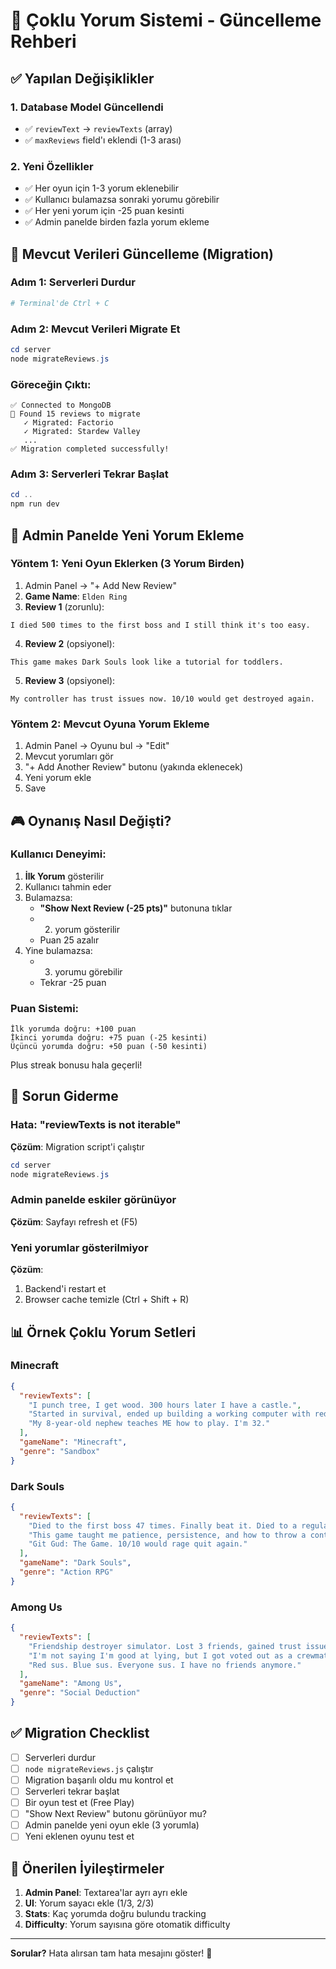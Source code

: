# 🔄 Çoklu Yorum Sistemi - Güncelleme Rehberi

## ✅ Yapılan Değişiklikler

### 1. Database Model Güncellendi
- ✅ `reviewText` → `reviewTexts` (array)
- ✅ `maxReviews` field'ı eklendi (1-3 arası)

### 2. Yeni Özellikler
- ✅ Her oyun için 1-3 yorum eklenebilir
- ✅ Kullanıcı bulamazsa sonraki yorumu görebilir
- ✅ Her yeni yorum için -25 puan kesinti
- ✅ Admin panelde birden fazla yorum ekleme

## 🔄 Mevcut Verileri Güncelleme (Migration)

### Adım 1: Serverleri Durdur
```powershell
# Terminal'de Ctrl + C
```

### Adım 2: Mevcut Verileri Migrate Et
```powershell
cd server
node migrateReviews.js
```

### Göreceğin Çıktı:
```
✅ Connected to MongoDB
📝 Found 15 reviews to migrate
   ✓ Migrated: Factorio
   ✓ Migrated: Stardew Valley
   ...
✅ Migration completed successfully!
```

### Adım 3: Serverleri Tekrar Başlat
```powershell
cd ..
npm run dev
```

## 📝 Admin Panelde Yeni Yorum Ekleme

### Yöntem 1: Yeni Oyun Eklerken (3 Yorum Birden)

1. Admin Panel → "+ Add New Review"
2. **Game Name**: `Elden Ring`
3. **Review 1** (zorunlu):
```
I died 500 times to the first boss and I still think it's too easy.
```
4. **Review 2** (opsiyonel):
```
This game makes Dark Souls look like a tutorial for toddlers.
```
5. **Review 3** (opsiyonel):
```
My controller has trust issues now. 10/10 would get destroyed again.
```

### Yöntem 2: Mevcut Oyuna Yorum Ekleme

1. Admin Panel → Oyunu bul → "Edit"
2. Mevcut yorumları gör
3. "+ Add Another Review" butonu (yakında eklenecek)
4. Yeni yorum ekle
5. Save

## 🎮 Oynanış Nasıl Değişti?

### Kullanıcı Deneyimi:

1. **İlk Yorum** gösterilir
2. Kullanıcı tahmin eder
3. Bulamazsa:
   - **"Show Next Review (-25 pts)"** butonuna tıklar
   - 2. yorum gösterilir
   - Puan 25 azalır
4. Yine bulamazsa:
   - 3. yorumu görebilir
   - Tekrar -25 puan

### Puan Sistemi:

```
İlk yorumda doğru: +100 puan
İkinci yorumda doğru: +75 puan (-25 kesinti)
Üçüncü yorumda doğru: +50 puan (-50 kesinti)
```

Plus streak bonusu hala geçerli!

## 🔧 Sorun Giderme

### Hata: "reviewTexts is not iterable"
**Çözüm**: Migration script'i çalıştır
```powershell
cd server
node migrateReviews.js
```

### Admin panelde eskiler görünüyor
**Çözüm**: Sayfayı refresh et (F5)

### Yeni yorumlar gösterilmiyor
**Çözüm**: 
1. Backend'i restart et
2. Browser cache temizle (Ctrl + Shift + R)

## 📊 Örnek Çoklu Yorum Setleri

### Minecraft
```json
{
  "reviewTexts": [
    "I punch tree, I get wood. 300 hours later I have a castle.",
    "Started in survival, ended up building a working computer with redstone.",
    "My 8-year-old nephew teaches ME how to play. I'm 32."
  ],
  "gameName": "Minecraft",
  "genre": "Sandbox"
}
```

### Dark Souls
```json
{
  "reviewTexts": [
    "Died to the first boss 47 times. Finally beat it. Died to a regular enemy 2 minutes later.",
    "This game taught me patience, persistence, and how to throw a controller without breaking it.",
    "Git Gud: The Game. 10/10 would rage quit again."
  ],
  "gameName": "Dark Souls",
  "genre": "Action RPG"
}
```

### Among Us
```json
{
  "reviewTexts": [
    "Friendship destroyer simulator. Lost 3 friends, gained trust issues.",
    "I'm not saying I'm good at lying, but I got voted out as a crewmate for being 'too sus'.",
    "Red sus. Blue sus. Everyone sus. I have no friends anymore."
  ],
  "gameName": "Among Us",
  "genre": "Social Deduction"
}
```

## ✅ Migration Checklist

- [ ] Serverleri durdur
- [ ] `node migrateReviews.js` çalıştır
- [ ] Migration başarılı oldu mu kontrol et
- [ ] Serverleri tekrar başlat
- [ ] Bir oyun test et (Free Play)
- [ ] "Show Next Review" butonu görünüyor mu?
- [ ] Admin panelde yeni oyun ekle (3 yorumla)
- [ ] Yeni eklenen oyunu test et

## 🎯 Önerilen İyileştirmeler

1. **Admin Panel**: Textarea'lar ayrı ayrı ekle
2. **UI**: Yorum sayacı ekle (1/3, 2/3)
3. **Stats**: Kaç yorumda doğru bulundu tracking
4. **Difficulty**: Yorum sayısına göre otomatik difficulty

---

**Sorular?** Hata alırsan tam hata mesajını göster! 🚀

